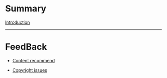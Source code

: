 # Summary

[Introduction](./introduction.md)

-----------

# FeedBack

- [Content recommend](./feedback/content.md)

- [Copyright issues](./feedback/copyright.md)